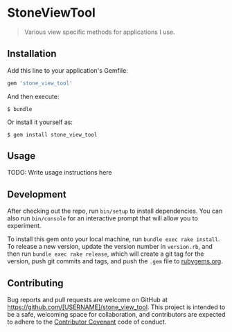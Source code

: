 # StoneViewTool

> Various view specific methods for applications I use.

## Installation

Add this line to your application's Gemfile:

```ruby
gem 'stone_view_tool'
```

And then execute:

    $ bundle

Or install it yourself as:

    $ gem install stone_view_tool

## Usage

TODO: Write usage instructions here

## Development

After checking out the repo, run `bin/setup` to install dependencies. You can also run `bin/console` for an interactive prompt that will allow you to experiment.

To install this gem onto your local machine, run `bundle exec rake install`. To release a new version, update the version number in `version.rb`, and then run `bundle exec rake release`, which will create a git tag for the version, push git commits and tags, and push the `.gem` file to [rubygems.org](https://rubygems.org).

## Contributing

Bug reports and pull requests are welcome on GitHub at https://github.com/[USERNAME]/stone_view_tool. This project is intended to be a safe, welcoming space for collaboration, and contributors are expected to adhere to the [Contributor Covenant](http://contributor-covenant.org) code of conduct.

